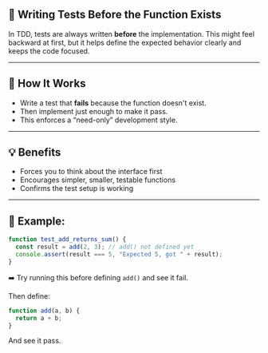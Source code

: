 ## 🔴 Writing Tests Before the Function Exists

In TDD, tests are always written **before** the implementation. This might feel backward at first, but it helps define the expected behavior clearly and keeps the code focused.

---

## 🧪 How It Works

- Write a test that **fails** because the function doesn't exist.
- Then implement just enough to make it pass.
- This enforces a “need-only” development style.

---

## 💡 Benefits

- Forces you to think about the interface first
- Encourages simpler, smaller, testable functions
- Confirms the test setup is working

---

## 🧱 Example:

```js
function test_add_returns_sum() {
  const result = add(2, 3); // add() not defined yet
  console.assert(result === 5, "Expected 5, got " + result);
}
```

➡️ Try running this before defining `add()` and see it fail.

Then define:

```js
function add(a, b) {
  return a + b;
}
```

And see it pass.
